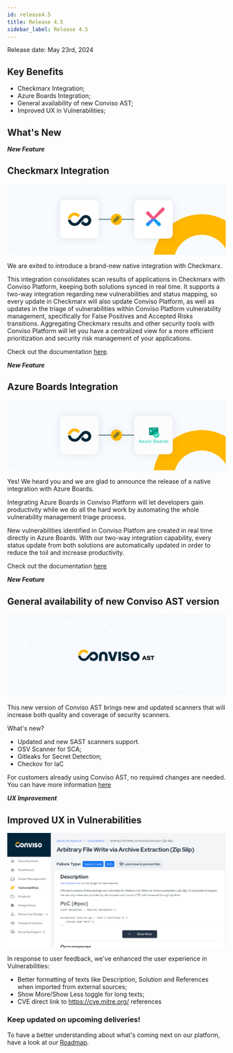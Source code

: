 ```yaml
---
id: release4.5
title: Release 4.5
sidebar_label: Release 4.5
---
```


Release date: May 23rd, 2024

## Key Benefits



*   Checkmarx Integration;
*   Azure Boards Integration;
*   General availability of new Conviso AST;
*   Improved UX in Vulnerabilities;


## What's New


**_New Feature_**

## Checkmarx Integration

<div style={{textAlign:'center'}}>

![img](../../static/img/release45-checkmarx.png)

</div>


We are exited to introduce a brand-new native integration with Checkmarx.

This integration consolidates scan results of applications in Checkmarx with Conviso Platform, keeping both solutions synced in real time.
It supports a two-way integration regarding new vulnerabilities and status mapping, so every update in Checkmarx will also update Conviso Platform, as well as updates in the triage of vulnerabilities within Conviso Platform vulnerability management, specifically for False Positives and Accepted Risks transitions.
Aggregating Checkmarx results and other security tools with Conviso Platform will let you have a centralized view for a more efficient prioritization and security risk management of your applications. 

Check out the documentation [here](https://docs.convisoappsec.com/integrations/checkmarx).


**_New Feature_**

## Azure Boards Integration

<div style={{textAlign:'center'}}>

![img](../../static/img/release45-azure-boards.png)

</div>

Yes! We heard you and we are glad to announce the release of a native integration with Azure Boards.

Integrating Azure Boards in Conviso Platform will let developers gain productivity while we do all the hard work by automating the whole vulnerability management triage process.

New vulnerabilities identified in Conviso Platfom are created in real time directly in Azure Boards.
With our two-way integration capability, every status update from both solutions are automatically updated in order to reduce the toil and increase productivity.

Check out the documentation [here](https://docs.convisoappsec.com/integrations/azure-boards/)


**_New Feature_**

## General availability of new Conviso AST version

<div style={{textAlign:'center'}}>

![img](../../static/img/release45-conviso-ast.png)

</div>

This new version of Conviso AST brings new and updated scanners that will increase both quality and coverage of security scanners.

What's new?
*   Updated and new SAST scanners support.
*   OSV Scanner for SCA;
*   Gitleaks for Secret Detection;
*   Checkov for IaC

For customers already using Conviso AST, no required changes are needed. 
You can have more information [here](https://docs.convisoappsec.com/conviso-ast/)


**_UX Improvement_**

## Improved UX in Vulnerabilities

<div style={{textAlign:'center'}}>

![img](../../static/img/release45-ux-vulns.png)

</div>

In response to user feedback, we've enhanced the user experience in Vulnerabilities:

*   Better formatting of texts like Description, Solution and References when imported from external sources;
*   Show More/Show Less toggle for long texts;
*   CVE direct link to https://cve.mitre.org/ references


### Keep updated on upcoming deliveries!

To have a better understanding about what's coming next on our platform, have a look at our [Roadmap](https://sharing.clickup.com/3016679/b/h/2w1z7-101803/0f4cd1b4e98d956).